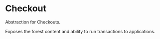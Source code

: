 # Checkout

Abstraction for Checkouts.

Exposes the forest content and ability to run transactions to applications.


